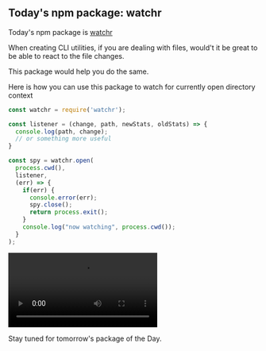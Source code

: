 ## Today's npm package: watchr

Today's npm package is [watchr](https://www.npm/js.com/package/watchr)

When creating CLI utilities, if you are dealing with files, would't it be great to be able to react to the file changes.

This package would help you do the same.

Here is how you can use this package to watch for currently open directory context

```js
const watchr = require('watchr');

const listener = (change, path, newStats, oldStats) => {
  console.log(path, change);
  // or something more useful
}

const spy = watchr.open(
  process.cwd(),
  listener,
  (err) => {
    if(err) {
      console.error(err);
      spy.close();
      return process.exit();
    }
    console.log("now watching", process.cwd());
  }
);
```

<video src="https://user-images.githubusercontent.com/251937/123484896-61469f00-d609-11eb-9f23-304a61599d93.mp4">
https://user-images.githubusercontent.com/251937/123484896-61469f00-d609-11eb-9f23-304a61599d93.mp4
</video>


Stay tuned for tomorrow's package of the Day.
